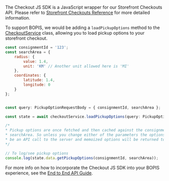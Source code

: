 The Checkout JS SDK is a JavaScript wrapper for our Storefront Checkouts API. Please refer to [Storefront Checkouts Reference](https://bigcommerce.stoplight.io/docs/api-beta-buy-online-pick-up-in-store/api-reference/storefront-checkouts) for more detailed information.

To support BOPIS, we would be adding a `loadPickupOptions` method to the [CheckoutService](https://github.com/bigcommerce/checkout-sdk-js/blob/master/docs/classes/checkoutservice.md) class, allowing you to load pickup options to your storefront checkout.

```js title="Example" lineNumbers
const consignmentId = '123';
const searchArea = {
    radius: {
        value: 1.4,
        unit: 'KM' // Another unit allowed here is 'MI'
    },
    coordinates: {
        latitude: 1.4,
        longitude: 0
    }
};


const query: PickupOptionRequestBody = { consignmentId, searchArea };

const state = await checkoutService.loadPickupOptions(query: PickupOptionRequestBody);

/*
* Pickup options are once fetched and then cached against the consignmentId and
* searchArea. So unless you change either of the parameters the options there won’t 
* be an API call to the server and memoized options will be returned to checkout App
*/

// To log/see pickup options
console.log(state.data.getPickupOptions(consignmentId, searchArea));
```

For more info on how to incorporate the Checkout JS SDK into your BOPIS experience, see the [End to End API Guide](https://bigcommerce.stoplight.io/docs/api-beta-buy-online-pick-up-in-store/api-docs/end-to-end-guide). 

